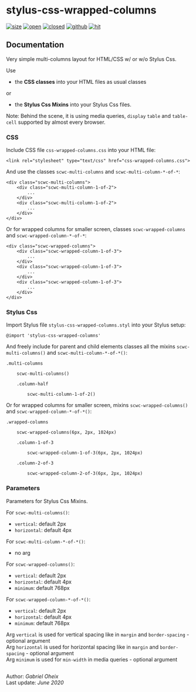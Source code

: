 # stylus-css-wrapped-columns

[![size][size-svg]][size-link]
[![open][open-svg]][open-link]
[![closed][closed-svg]][closed-link]
[![github][githubDownloads-svg]][githubDownloads-link]
[![hit][hit-svg]][hit-link]


[size-svg]: https://github-size-badge.herokuapp.com/gabrieloheix/npm-noglifyjs.svg
[size-link]: https://github.com/gabrieloheix/npm-noglifyjs

[open-svg]: https://img.shields.io/github/issues/gabrieloheix/npm-noglifyjs.svg
[open-link]: https://github.com/gabrieloheix/npm-noglifyjs/issues

[closed-svg]: https://img.shields.io/github/issues-closed/gabrieloheix/npm-noglifyjs.svg
[closed-link]: https://github.com/gabrieloheix/npm-noglifyjs/issues?q=is%3Aissue+is%3Aclosed

[githubDownloads-svg]: https://img.shields.io/github/downloads/gabrieloheix/npm-noglifyjs/total.svg
[githubDownloads-link]: https://github.com/gabrieloheix/npm-noglifyjs

[hit-svg]: https://hits.dwyl.com/gabrieloheix/npm-noglifyjs.svg
[hit-link]: https://hits.dwyl.com/gabrieloheix/npm-noglifyjs

[//]: # (https://github.com/dwyl/repo-badges)


## Documentation

Very simple multi-columns layout for HTML/CSS w/ or w/o Stylus Css.

Use

- the **CSS classes** into your HTML files as usual classes

or

- the **Stylus Css Mixins** into your Stylus Css files.


Note: Behind the scene, it is using media queries, ```display``` ```table``` and ```table-cell``` supported by almost every browser.


### CSS

Include CSS file ```css-wrapped-columns.css``` into your HTML file:

	<link rel="stylesheet" type="text/css" href="css-wrapped-columns.css">

And use the classes ```scwc-multi-columns``` and ```scwc-multi-column-*-of-*```:

	<div class="scwc-multi-columns">
		<div class="scwc-multi-column-1-of-2">
			...
		</div>
		<div class="scwc-multi-column-1-of-2">
			...
		</div>
	</div>

Or for wrapped columns for smaller screen, classes ```scwc-wrapped-columns``` and ```scwc-wrapped-column-*-of-*```:

	<div class="scwc-wrapped-columns">
		<div class="scwc-wrapped-column-1-of-3">
			...
		</div>
		<div class="scwc-wrapped-column-1-of-3">
			...
		</div>
		<div class="scwc-wrapped-column-1-of-3">
			...
		</div>
	</div>


### Stylus Css

Import Stylus file ```stylus-css-wrapped-columns.styl``` into your Stylus setup:

	@import 'stylus-css-wrapped-columns'

And freely include for parent and child elements classes all the mixins ```scwc-multi-columns()``` and ```scwc-multi-column-*-of-*()```:

	.multi-columns

		scwc-multi-columns()

		.column-half

			scwc-multi-column-1-of-2()


Or for wrapped columns for smaller screen, mixins ```scwc-wrapped-columns()``` and ```scwc-wrapped-column-*-of-*()```:

	.wrapped-columns

		scwc-wrapped-columns(6px, 2px, 1024px)

		.column-1-of-3

			scwc-wrapped-column-1-of-3(6px, 2px, 1024px)

		.column-2-of-3

			scwc-wrapped-column-2-of-3(6px, 2px, 1024px)


### Parameters

Parameters for Stylus Css Mixins.

For ```scwc-multi-columns()```:

- ```vertical```: default 2px
- ```horizontal```: default 4px

For ```scwc-multi-column-*-of-*()```:

- no arg

For ```scwc-wrapped-columns()```:

- ```vertical```: default 2px
- ```horizontal```: default 4px
- ```minimum```: default 768px

For ```scwc-wrapped-column-*-of-*()```:

- ```vertical```: default 2px
- ```horizontal```: default 4px
- ```minimum```: default 768px

Arg ```vertical``` is used for vertical spacing like in ```margin``` and ```border-spacing``` - optional argument  
Arg ```horizontal``` is used for horizontal spacing like in ```margin``` and ```border-spacing``` - optional argument  
Arg ```minimum``` is used for ```min-width``` in media queries - optional argument  


##

Author: _Gabriel Oheix_  
Last update: _June 2020_

